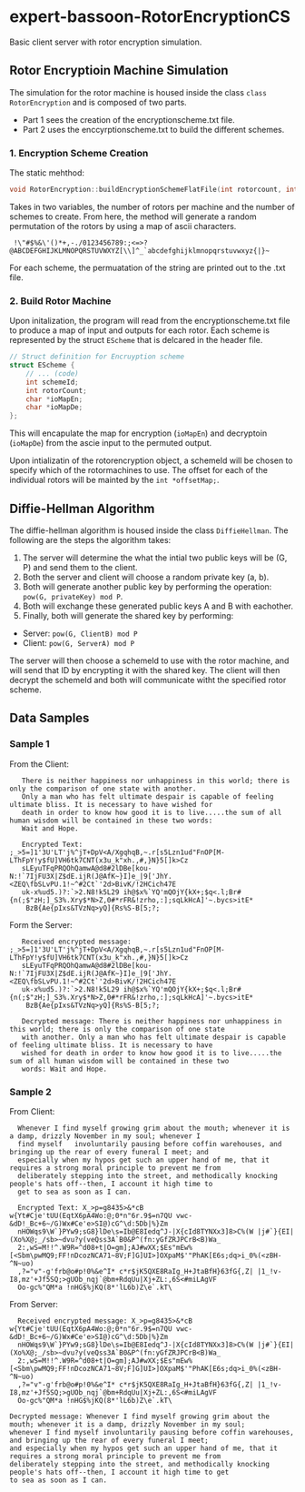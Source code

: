 # expert-bassoon-RotorEncryptionCS
Basic client server with rotor encryption simulation.

## Rotor Encryptioin Machine Simulation
The simulation for the rotor machine is housed inside the class `class RotorEncryption` and is composed of two parts. 
* Part 1 sees the creation of the encryptionscheme.txt file.
* Part 2 uses the enccyrptionscheme.txt to build the different schemes. 

### 1. Encryption Scheme Creation
The static mehthod: 
```C++ 
void RotorEncryption::buildEncryptionSchemeFlatFile(int rotorcount, int schemeCount) 
```
Takes in two variables, the number of rotors per machine and the number of schemes to create. 
From here, the method will generate a random permutation of the rotors by using a map of ascii characters. 

```
 !\"#$%&\'()*+,-./0123456789:;<=>?@ABCDEFGHIJKLMNOPQRSTUVWXYZ[\\]^_`abcdefghijklmnopqrstuvwxyz{|}~
 ```
 For each scheme, the permuatation of the string are printed out to the .txt file. 
 
 
### 2. Build Rotor Machine
 Upon initalization, the program will read from the encryptionscheme.txt file to produce a map of input and outputs for each rotor. 
 Each scheme is represented by the struct `EScheme` that is delcared in the header file. 
```C++
// Struct definition for Encruyption scheme
struct EScheme {
    // ... (code)
    int schemeId;
    int rotorCount;
    char *ioMapEn;
    char *ioMapDe;
};
```
This will encapulate the map for encryption (`ioMapEn`) and decryptoin (`ioMapDe`) from the ascie input to the permuted output. 

Upon intializatin of the rotorencryption object, a schemeId will be chosen to specify which of the rotormachines to use.
The offset for each of the individual rotors will be mainted by the `int *offsetMap;`. 


## Diffie-Hellman Algorithm
The diffie-hellman algorithm is housed inside the class `DiffieHellman`. 
The following are the steps the algorithm takes:

1. The server will determine the what the intial two public keys will be (G, P) and send them to the client. 
2. Both the server and client will choose a random private key (a, b). 
3. Both will generate another public key by performing the operation: `pow(G, privateKey) mod P`. 
4. Both will exchange these generated public keys A and B with eachother. 
5. Finally, both will generate the shared key by performing:
  * Server: `pow(G, ClientB) mod P`
  * Client: `pow(G, ServerA) mod P`

The server will then choose a schemeId to use with the rotor machine, and will send that ID by encrypting it with the shared key.
The client will then decrypt the schemeId and both will communicate witht the specified rotor scheme. 

## Data Samples

### Sample 1
From the Client:
```
   There is neither happiness nor unhappiness in this world; there is only the comparison of one state with another.
   Only a man who has felt ultimate despair is capable of feeling ultimate bliss. It is necessary to have wished for
   death in order to know how good it is to live.....the sum of all human wisdom will be contained in these two words: 
   Wait and Hope.

   Encrypted Text: ;_>5=]1'3U'LT'j%^jT+DpV<A/XgqhqB,~.r[s5Lzn1ud"FnOP[M-LThFpY!y$fU]VH6tk7CNT(x3u_k"xh.,#,}N}5[]k>Cz
   sLEyuTFqPRQOhQamwA@d8#2lDBe[kou-N:!`7IjFU3X|Z$dE.ijR(J@AfK~}I]e_|9['JhY.<ZEQ\fbSLvPU.1!~^#2Ct`'2d>BivK/!2HCich47E
   uk-x%ud5.)?:`>2.N8!k5L29 ih@$x%`YQ'mQOjY{kX+;$q<.l;Br#{n(;$"zH;]_S3%.Xry$*N>Z,0#*rFR&!zrho,:];sqLkHcA]'~.bycs>itE*
    BzB{Ae{pIxs&TVzNq>yQ]{Rs%S-B[5;?;
```
Form the Server:
```
   Received encrypted message: ;_>5=]1'3U'LT'j%^jT+DpV<A/XgqhqB,~.r[s5Lzn1ud"FnOP[M-LThFpY!y$fU]VH6tk7CNT(x3u_k"xh.,#,}N}5[]k>Cz
   sLEyuTFqPRQOhQamwA@d8#2lDBe[kou-N:!`7IjFU3X|Z$dE.ijR(J@AfK~}I]e_|9['JhY.<ZEQ\fbSLvPU.1!~^#2Ct`'2d>BivK/!2HCich47E
   uk-x%ud5.)?:`>2.N8!k5L29 ih@$x%`YQ'mQOjY{kX+;$q<.l;Br#{n(;$"zH;]_S3%.Xry$*N>Z,0#*rFR&!zrho,:];sqLkHcA]'~.bycs>itE*
    BzB{Ae{pIxs&TVzNq>yQ]{Rs%S-B[5;?;

   Decrypted message: There is neither happiness nor unhappiness in this world; there is only the comparison of one state
   with another. Only a man who has felt ultimate despair is capable of feeling ultimate bliss. It is necessary to have 
   wished for death in order to know how good it is to live.....the sum of all human wisdom will be contained in these two
   words: Wait and Hope.
```

### Sample 2

From Client:
```
  Whenever I find myself growing grim about the mouth; whenever it is a damp, drizzly November in my soul; whenever I 
  find myself   involuntarily pausing before coffin warehouses, and bringing up the rear of every funeral I meet; and
  especially when my hypos get such an upper hand of me, that it requires a strong moral principle to prevent me from 
  deliberately stepping into the street, and methodically knocking people's hats off--then, I account it high time to
  get to sea as soon as I can.

  Encrypted Text: X_>p=g8435>&*cB w{Yt#Cje'tUU(EqtX6pA4Wo:@;0*n"6r.9$=n7QU vwc-&dD!_Bc+6~/G)Wx#Ce'e>SI@)cG^\d:5Db|%}Zm
  nHOWqs9\W`}PYw9;sG8}lDe\s=Ib@E8Iedq^J-|X{cId8TYNXx3]8>C%(W |j#`}{EI|(Xo%X@;_/sb>~dvu?y(veQss3A`B0&P^(fn:yGfZRJPCrB<B)Wa_
  2:,wS=M!!^.W9R=^d08+t|O=gm];AJ#wXX;$Es"mEw%[<Sbm\pwMQ9;FF!nDcozNCA71~8V;F]G]UI>]OXpaM$'"PhAK[E6s;dq>i_0%(<zBH-^N~uo)
  ,?="v"-g'frb@o#p!0%&e^I* c*r$jK5QXE8RaIg_H+JtaBfH}63fG{,Z| |1_!v-I8,mz'+Jf5SQ;>gUOb_nqj`@bm+RdqUu|Xj+ZL:,6S<#miLAgVF
  Oo-gc%"QM*a !nHG$%jKQ(8*'lL6b)Z\e`.kT\
```

From Server:
```
  Received encrypted message: X_>p=g8435>&*cB w{Yt#Cje'tUU(EqtX6pA4Wo:@;0*n"6r.9$=n7QU vwc-&dD!_Bc+6~/G)Wx#Ce'e>SI@)cG^\d:5Db|%}Zm
  nHOWqs9\W`}PYw9;sG8}lDe\s=Ib@E8Iedq^J-|X{cId8TYNXx3]8>C%(W |j#`}{EI|(Xo%X@;_/sb>~dvu?y(veQss3A`B0&P^(fn:yGfZRJPCrB<B)Wa_
  2:,wS=M!!^.W9R=^d08+t|O=gm];AJ#wXX;$Es"mEw%[<Sbm\pwMQ9;FF!nDcozNCA71~8V;F]G]UI>]OXpaM$'"PhAK[E6s;dq>i_0%(<zBH-^N~uo)
  ,?="v"-g'frb@o#p!0%&e^I* c*r$jK5QXE8RaIg_H+JtaBfH}63fG{,Z| |1_!v-I8,mz'+Jf5SQ;>gUOb_nqj`@bm+RdqUu|Xj+ZL:,6S<#miLAgVF
  Oo-gc%"QM*a !nHG$%jKQ(8*'lL6b)Z\e`.kT\

Decrypted message: Whenever I find myself growing grim about the mouth; whenever it is a damp, drizzly November in my soul; 
whenever I find myself involuntarily pausing before coffin warehouses, and bringing up the rear of every funeral I meet; 
and especially when my hypos get such an upper hand of me, that it requires a strong moral principle to prevent me from
deliberately stepping into the street, and methodically knocking people's hats off--then, I account it high time to get 
to sea as soon as I can.
```
